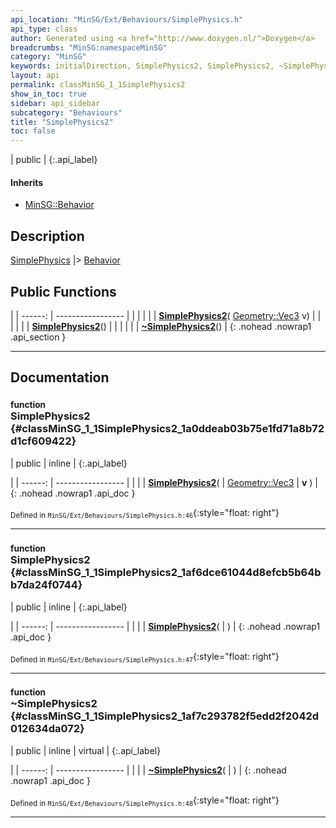 ```yaml
---
api_location: "MinSG/Ext/Behaviours/SimplePhysics.h"
api_type: class
author: Generated using <a href="http://www.doxygen.nl/">Doxygen</a>
breadcrumbs: "MinSG:namespaceMinSG"
category: "MinSG"
keywords: initialDirection, SimplePhysics2, SimplePhysics2, ~SimplePhysics2, doPrepareBehaviorStatus, doBeforeInitialExecute, doExecute2
layout: api
permalink: classMinSG_1_1SimplePhysics2
show_in_toc: true
sidebar: api_sidebar
subcategory: "Behaviours"
title: "SimplePhysics2"
toc: false
---
```


| public |
{:.api_label}

#### Inherits

* [MinSG::Behavior](classMinSG_1_1Behavior)


## Description



 [SimplePhysics](classMinSG_1_1SimplePhysics) |> [Behavior](classMinSG_1_1Behavior) 



## Public Functions

|
| ------: | ----------------- |
|  | |
|  | **[SimplePhysics2](#classMinSG_1_1SimplePhysics2_1a0ddeab03b75e1fd71a8b72d1cf609422)**( [Geometry::Vec3](namespaceGeometry#namespaceGeometry_1ab29e4544da9b15b5bf224cbf5b691313)  v) |
|  | |
|  | **[SimplePhysics2](#classMinSG_1_1SimplePhysics2_1af6dce61044d8efcb5b64bb7da24f0744)**() |
|  | |
|  | **[~SimplePhysics2](#classMinSG_1_1SimplePhysics2_1af7c293782f5edd2f2042d012634da072)**() |
{: .nohead .nowrap1 .api_section }


-------------------------------------------------------------------

## Documentation

### <small>function</small><br/> SimplePhysics2 {#classMinSG_1_1SimplePhysics2_1a0ddeab03b75e1fd71a8b72d1cf609422}

| public | inline |
{:.api_label}

|
| ------: | ----------------- |
|  |
|  **[SimplePhysics2](#classMinSG_1_1SimplePhysics2_1a0ddeab03b75e1fd71a8b72d1cf609422)**( |  [Geometry::Vec3](namespaceGeometry#namespaceGeometry_1ab29e4544da9b15b5bf224cbf5b691313)  | **v** ) |
{: .nohead .nowrap1 .api_doc }





<sub>Defined in `MinSG/Ext/Behaviours/SimplePhysics.h:46`</sub>{:style="float: right"}

-------------------------------------------------------------------

### <small>function</small><br/> SimplePhysics2 {#classMinSG_1_1SimplePhysics2_1af6dce61044d8efcb5b64bb7da24f0744}

| public | inline |
{:.api_label}

|
| ------: | ----------------- |
|  |
|  **[SimplePhysics2](#classMinSG_1_1SimplePhysics2_1af6dce61044d8efcb5b64bb7da24f0744)**( |  ) |
{: .nohead .nowrap1 .api_doc }





<sub>Defined in `MinSG/Ext/Behaviours/SimplePhysics.h:47`</sub>{:style="float: right"}

-------------------------------------------------------------------

### <small>function</small><br/> ~SimplePhysics2 {#classMinSG_1_1SimplePhysics2_1af7c293782f5edd2f2042d012634da072}

| public | inline | virtual |
{:.api_label}

|
| ------: | ----------------- |
|  |
|  **[~SimplePhysics2](#classMinSG_1_1SimplePhysics2_1af7c293782f5edd2f2042d012634da072)**( |  ) |
{: .nohead .nowrap1 .api_doc }





<sub>Defined in `MinSG/Ext/Behaviours/SimplePhysics.h:48`</sub>{:style="float: right"}

-------------------------------------------------------------------

